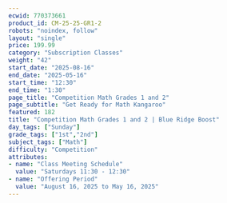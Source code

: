 ```yaml
---
ecwid: 770373661
product_id: CM-25-25-GR1-2
robots: "noindex, follow"
layout: "single"
price: 199.99
category: "Subscription Classes"
weight: "42"
start_date: "2025-08-16"
end_date: "2025-05-16"
start_time: "12:30"
end_time: "1:30"
page_title: "Competition Math Grades 1 and 2"
page_subtitle: "Get Ready for Math Kangaroo"
featured: 182
title: "Competition Math Grades 1 and 2 | Blue Ridge Boost"
day_tags: ["Sunday"]
grade_tags: ["1st","2nd"]
subject_tags: ["Math"]
difficulty: "Competition"
attributes:
- name: "Class Meeting Schedule"
  value: "Saturdays 11:30 - 12:30"
- name: "Offering Period"
  value: "August 16, 2025 to May 16, 2025"
---
```

